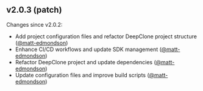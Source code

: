 ## v2.0.3 (patch)

Changes since v2.0.2:

- Add project configuration files and refactor DeepClone project structure ([@matt-edmondson](https://github.com/matt-edmondson))
- Enhance CI/CD workflows and update SDK management ([@matt-edmondson](https://github.com/matt-edmondson))
- Refactor DeepClone project and update dependencies ([@matt-edmondson](https://github.com/matt-edmondson))
- Update configuration files and improve build scripts ([@matt-edmondson](https://github.com/matt-edmondson))
